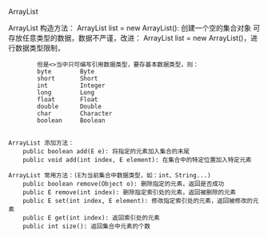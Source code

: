 ArrayList

ArrayList 构造方法：
        ArrayList list = new ArrayList(): 创建一个空的集合对象
        可存放任意类型的数据，数据不严谨，改进：
        ArrayList<String> list = new ArrayList()，进行数据类型限制，

            但是<>当中只可编写引用数据类型，要存基本数据类型，则：
            byte        Byte
            short       Short
            int         Integer
            long        Long
            float       Float
            double      Double
            char        Character
            boolean     Boolean


    ArrayList 添加方法：
        public boolean add(E e): 将指定的元素加入集合的末尾
        public void add(int index, E element): 在集合中的特定位置加入特定元素

    ArrayList 常用方法：(E为当前集合中数据类型，如：int、String...)
        public boolean remove(Object o): 删除指定的元素，返回是否成功
        public E remove(int index): 删除指定索引处的元素，返回被删除的元素
        public E set(int index, E element): 修改指定索引处的元素，返回被修改的元素
        public E get(int index): 返回索引处的元素
        public int size(): 返回集合中元素的个数
